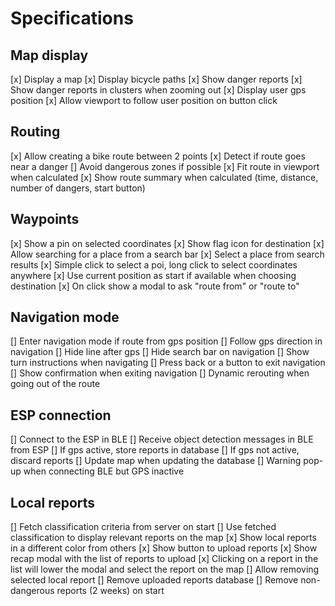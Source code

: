 # Specifications

## Map display

[x] Display a map
[x] Display bicycle paths
[x] Show danger reports
[x] Show danger reports in clusters when zooming out
[x] Display user gps position
[x] Allow viewport to follow user position on button click

## Routing

[x] Allow creating a bike route between 2 points
[x] Detect if route goes near a danger
[] Avoid dangerous zones if possible
[x] Fit route in viewport when calculated
[x] Show route summary when calculated (time, distance, number of dangers, start button)

## Waypoints

[x] Show a pin on selected coordinates
[x] Show flag icon for destination
[x] Allow searching for a place from a search bar
[x] Select a place from search results
[x] Simple click to select a poi, long click to select coordinates anywhere
[x] Use current position as start if available when choosing destination
[x] On click show a modal to ask "route from" or "route to"

## Navigation mode

[] Enter navigation mode if route from gps position
[] Follow gps direction in navigation
[] Hide line after gps
[] Hide search bar on navigation
[] Show turn instructions when navigating
[] Press back or a button to exit navigation
[] Show confirmation when exiting navigation
[] Dynamic rerouting when going out of the route

## ESP connection

[] Connect to the ESP in BLE
[] Receive object detection messages in BLE from ESP
[] If gps active, store reports in database
[] If gps not active, discard reports
[] Update map when updating the database
[] Warning pop-up when connecting BLE but GPS inactive

## Local reports

[] Fetch classification criteria from server on start
[] Use fetched classification to display relevant reports on the map
[x] Show local reports in a different color from others
[x] Show button to upload reports
[x] Show recap modal with the list of reports to upload
[x] Clicking on a report in the list will lower the modal and select the report on the map
[] Allow removing selected local report
[] Remove uploaded reports database
[] Remove non-dangerous reports (2 weeks) on start


